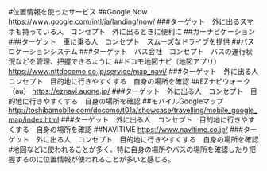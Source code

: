 #位置情報を使ったサービス
##Google Now
https://www.google.com/intl/ja/landing/now/
###ターゲット　外に出るスマホも持っている人　コンセプト　外に出るときに便利に
##カーナビゲーション
###ターゲット　車に乗る人　コンセプト　スムーズなドライブを提供
##バスロケーションシステム
###ターゲット　バス会社　コンセプト　バスの運行状況などを管理、把握できるように
##ドコモ地図ナビ（地図アプリ）
https://www.nttdocomo.co.jp/service/map_navi/
###ターゲット　外に出る人　コンセプト　目的地に行きやすくする　自身の場所を確認
##EZナビウォーク（au）
https://eznavi.auone.jp/
###ターゲット　外に出る人　コンセプト　目的地に行きやすくする　自身の場所を確認
##モバイルGoogleマップ
http://toshibamobile.com/docomo/t01a/showcase/travelling/mobile_google_map/index.html
###ターゲット　外に出る人　コンセプト　目的地に行きやすくする　自身の場所を確認
##NAVITIME
https://www.navitime.co.jp/
###ターゲット　外に出る人　コンセプト　目的地に行きやすくする　自身の場所を確認
#地図などに使われることが多く、特に自身の場所やバスの場所を確認したり把握するのに位置情報が使われることが多いと感じる。
